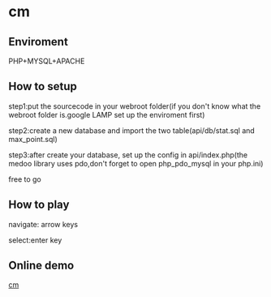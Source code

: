 # cm
<h2>Enviroment</h2>
<p>PHP+MYSQL+APACHE</p>
<h2>How to setup</h2>
<p>step1:put the sourcecode in your webroot folder(if you don't know what the webroot folder is.google LAMP set up the enviroment first)</p>
<p>step2:create a new database and import the two table(api/db/stat.sql and max_point.sql)</p>
<p>step3:after create your database, set up the config in api/index.php(the medoo library uses pdo,don't forget to open php_pdo_mysql in your php.ini)</p>
<p>free to go </p>
<h2>How to play</h2>
<p>navigate: arrow keys</p>
<p>select:enter key</p>
<h2>Online demo</h2>
<p><a href="https://dry-citadel-7935.herokuapp.com/" target="_blank">cm</a></p>

